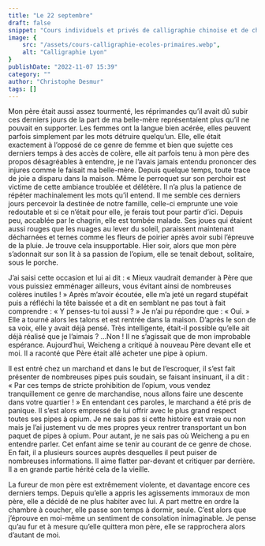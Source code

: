 ```yaml
---
title: "Le 22 septembre"
draft: false
snippet: "Cours individuels et privés de calligraphie chinoise et de chinois."
image: {
    src: "/assets/cours-calligraphie-ecoles-primaires.webp",
    alt: "Calligraphie Lyon"
}
publishDate: "2022-11-07 15:39"
category: ""
author: "Christophe Desmur"
tags: []
---
```


Mon père était aussi assez tourmenté, les réprimandes qu’il avait dû subir ces derniers jours de la part de ma belle-mère représentaient plus qu’il ne pouvait en supporter. Les femmes ont la langue bien acérée, elles peuvent parfois simplement par les mots détruire quelqu’un. Elle, elle était exactement à l’opposé de ce genre de femme et bien que sujette ces derniers temps à des accès de colère, elle ait parfois tenu à mon père des propos désagréables à entendre, je ne l’avais jamais entendu prononcer des injures comme le faisait ma belle-mère. Depuis quelque temps, toute trace de joie a disparu dans la maison. Même le perroquet sur son perchoir est victime de cette ambiance troublée et délétère. Il n’a plus la patience de répéter machinalement les mots qu’il entend. Il me semble ces derniers jours percevoir la destinée de notre famille, celle-ci emprunte une voie redoutable et si ce n’était pour elle, je ferais tout pour partir d’ici. Depuis peu, accablée par le chagrin, elle est tombée malade. Ses joues qui étaient aussi rouges que les nuages au lever du soleil, paraissent maintenant décharnées et ternes comme les fleurs de poirier après avoir subi l’épreuve de la pluie. Je trouve cela insupportable. Hier soir, alors que mon père s’adonnait sur son lit à sa passion de l’opium, elle se tenait debout, solitaire, sous le porche.

J’ai saisi cette occasion et lui ai dit : « Mieux vaudrait demander à Père que vous puissiez emménager ailleurs, vous évitant ainsi de nombreuses colères inutiles ! » Après m’avoir écoutée, elle m’a jeté un regard stupéfait puis a réfléchi la tête baissée et a dit en semblant ne pas tout à fait comprendre : « Y penses-tu toi aussi ? » Je n’ai pu répondre que : « Oui. » Elle a tourné alors les talons et est rentrée dans la maison. D’après le son de sa voix, elle y avait déjà pensé. Très intelligente, était-il possible qu’elle ait déjà réalisé que je l’aimais ? …Non ! Il ne s’agissait que de mon improbable espérance. Aujourd’hui, Weicheng a critiqué à nouveau Père devant elle et moi. Il a raconté que Père était allé acheter une pipe à opium.

Il est entré chez un marchand et dans le but de l’escroquer, il s’est fait présenter de nombreuses pipes puis soudain, se faisant insinuant, il a dit : « Par ces temps de stricte prohibition de l’opium, vous vendez tranquillement ce genre de marchandise, nous allons faire une descente dans votre quartier ! » En entendant ces paroles, le marchand a été pris de panique. Il s’est alors empressé de lui offrir avec le plus grand respect toutes ses pipes à opium. Je ne sais pas si cette histoire est vraie ou non mais je l’ai justement vu de mes propres yeux rentrer transportant un bon paquet de pipes à opium. Pour autant, je ne sais pas où Weicheng a pu en entendre parler. Cet enfant aime se tenir au courant de ce genre de chose. En fait, il a plusieurs sources auprès desquelles il peut puiser de nombreuses informations. Il aime flatter par-devant et critiquer par derrière. Il a en grande partie hérité cela de la vieille.

La fureur de mon père est extrêmement violente, et davantage encore ces derniers temps. Depuis qu’elle a appris les agissements immoraux de mon père, elle a décidé de ne plus habiter avec lui. A part mettre en ordre la chambre à coucher, elle passe son temps à dormir, seule. C’est alors que j’éprouve en moi-même un sentiment de consolation inimaginable. Je pense qu’au fur et à mesure qu’elle quittera mon père, elle se rapprochera alors d’autant de moi.
